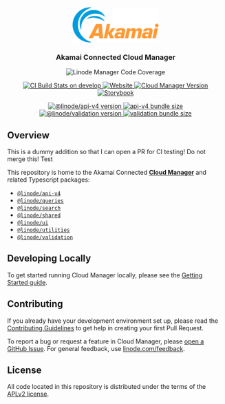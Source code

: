 <h3 align="center">
  <img src="https://github.com/linode/manager/blob/develop/packages/manager/src/assets/logo/akamai-logo-color.svg" width="200" />
  <br />
  <br />
  Akamai Connected Cloud Manager
</h3>

<p align="center">
  <img alt="Linode Manager Code Coverage" src="https://cloud-manager-coverage.us-east-1.linodeobjects.com/badges.svg?v=1" />
</p>

<p align="center">
  <a href="https://github.com/linode/manager/actions/workflows/ci.yml">
    <img src="https://github.com/linode/manager/actions/workflows/ci.yml/badge.svg?branch=develop" alt="CI Build Stats on develop" />
  </a>
  <a href="https://cloud.linode.com">
  <img alt="Website" src="https://img.shields.io/website?down_color=red&down_message=outage&label=cloud.linode.com&up_color=green&up_message=up&url=https%3A%2F%2Fcloud.linode.com" />
  </a>
  <a href="https://github.com/linode/manager/releases">
    <img src="https://img.shields.io/github/package-json/v/linode/manager?filename=packages%2Fmanager%2Fpackage.json&label=cloud.linode.com" alt="Cloud Manager Version" />
  </a>
  <a href="https://design.linode.com">
    <img src="https://cdn.jsdelivr.net/gh/storybookjs/brand@main/badge/badge-storybook.svg" alt="Storybook" />
  </a>
</p>
<p align="center">
  <a href="https://www.npmjs.com/package/@linode/api-v4">
    <img src="https://img.shields.io/npm/v/@linode/api-v4?label=%40linode%2Fapi-v4" alt="@linode/api-v4 version" />
  </a>
  <a href="https://bundlephobia.com/package/@linode/api-v4">
    <img alt="api-v4 bundle size" src="https://img.shields.io/bundlephobia/min/@linode/api-v4?label=api-v4 size">
  </a>
  <a href="https://www.npmjs.com/package/@linode/validation">
    <img src="https://img.shields.io/npm/v/@linode/validation?label=%40linode%2Fvalidation" alt="@linode/validation version" />
  </a>
  <a href="https://bundlephobia.com/package/@linode/validation">
    <img alt="validation bundle size" src="https://img.shields.io/bundlephobia/min/@linode/validation?label=validation size">
  </a>
  
</p>

## Overview

This is a dummy addition so that I can open a PR for CI testing! Do not merge this!
Test

This repository is home to the Akamai Connected **[Cloud Manager](https://cloud.linode.com)** and related Typescript packages:
- [`@linode/api-v4`](packages/api-v4/)
- [`@linode/queries`](packages/queries/)
- [`@linode/search`](packages/search/)
- [`@linode/shared`](packages/shared/)
- [`@linode/ui`](packages/ui/)
- [`@linode/utilities`](packages/utilities/)
- [`@linode/validation`](packages/validation/)

## Developing Locally

To get started running Cloud Manager locally, please see the [Getting Started guide](https://linode.github.io/manager/GETTING_STARTED.html).

## Contributing

If you already have your development environment set up, please read the [Contributing Guidelines](https://linode.github.io/manager/CONTRIBUTING.html) to get help in creating your first Pull Request.

To report a bug or request a feature in Cloud Manager, please [open a GitHub Issue](https://github.com/linode/manager/issues/new). For general feedback, use [linode.com/feedback](https://www.linode.com/feedback/).

## License

All code located in this repository is distributed under the terms of the [APLv2
license](LICENSE).

